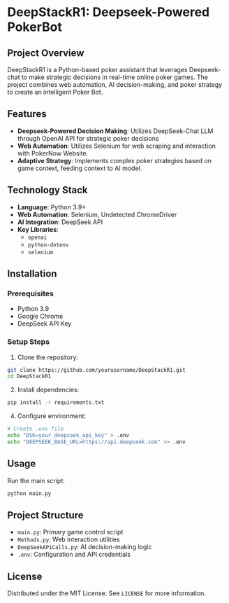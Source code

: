 # DeepStackR1: Deepseek-Powered PokerBot

## Project Overview

DeepStackR1 is a  Python-based poker assistant that leverages Deepseek-chat to make strategic decisions in real-time online poker games. The project combines web automation, AI decision-making, and poker strategy to create an intelligent Poker Bot.

## Features

- **Deepseek-Powered Decision Making**: Utilizes DeepSeek-Chat LLM through OpenAI API for strategic poker decisions
- **Web Automation**: Utilizes Selenium for web scraping and interaction with PokerNow Website.
- **Adaptive Strategy**: Implements complex poker strategies based on game context, feeding context to AI model.

##  Technology Stack

- **Language**: Python 3.9+
- **Web Automation**: Selenium, Undetected ChromeDriver
- **AI Integration**: DeepSeek API
- **Key Libraries**: 
  - `openai`
  - `python-dotenv`
  - `selenium`

## Installation

### Prerequisites

- Python 3.9
- Google Chrome
- DeepSeek API Key

### Setup Steps

1. Clone the repository:
```bash
git clone https://github.com/yourusername/DeepStackR1.git
cd DeepStackR1
```

2. Install dependencies:
```bash
pip install -r requirements.txt
```

4. Configure environment:
```bash
# Create .env file
echo "DSK=your_deepseek_api_key" > .env
echo "DEEPSEEK_BASE_URL=https://api.deepseek.com" >> .env
```

## Usage

Run the main script:
```bash
python main.py
```

##  Project Structure

- `main.py`: Primary game control script
- `Methods.py`: Web interaction utilities
- `DeepSeekAPiCalls.py`: AI decision-making logic
- `.env`: Configuration and API credentials


## License

Distributed under the MIT License. See `LICENSE` for more information.
